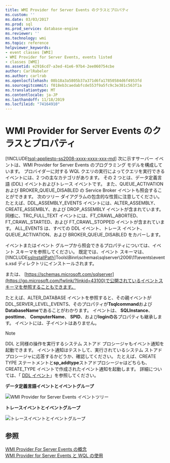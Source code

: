 ```yaml
---
title: WMI Provider for Server Events のクラスとプロパティ
ms.custom: ''
ms.date: 03/03/2017
ms.prod: sql
ms.prod_service: database-engine
ms.reviewer: ''
ms.technology: wmi
ms.topic: reference
helpviewer_keywords:
- event classes [WMI]
- WMI Provider for Server Events, events listed
- classes [WMI]
ms.assetid: e2916cd7-a3ed-41e6-97b4-2ee060754cbe
author: CarlRabeler
ms.author: carlrab
ms.openlocfilehash: 08b18a3a5805b37a371d6fa17850584d6f4953fd
ms.sourcegitcommit: f018eb3caedabfcde553f9a5fc9c3e381c563f1a
ms.translationtype: MT
ms.contentlocale: ja-JP
ms.lasthandoff: 11/18/2019
ms.locfileid: "74164910"
---
```

# <a name="wmi-provider-for-server-events-classes-and-properties"></a>WMI Provider for Server Events のクラスとプロパティ
[!INCLUDE[tsql-appliesto-ss2008-xxxx-xxxx-xxx-md](../../includes/tsql-appliesto-ss2008-xxxx-xxxx-xxx-md.md)]
  次に示すサーバー イベントは、WMI Provider for Server Events のプログラミング モデルを構成しています。 プロバイダーに対する WQL クエリの実行によってクエリを実行できるイベントには、2 つの主なカテゴリがあります。 その 2 つとは、データ定義言語 (DDL) イベントおよびトレース イベントです。 また、QUEUE_ACTIVATION および BROKER_QUEUE_DISABLED の Service Broker イベントも照会することができます。 次のツリー ダイアグラムの包含的な性質に注意してください。 たとえば、DDL_ASSEMBLY_EVENTS イベントには、ALTER_ASSEMBLY、CREATE_ASSEMBLY、および DROP_ASSEMBLY イベントが含まれています。 同様に、TRC_FULL_TEXT イベントには、FT_CRAWL_ABORTED、FT_CRAWL_STARTED、および FT_CRAWL_STOPPED イベントが含まれています。 ALL_EVENTS は、すべての DDL イベント、トレース イベント、QUEUE_ACTIVATION、および BROKER_QUEUE_DISABLED をカバーします。  
  
 イベントまたはイベント グループから照会できるプロパティについては、イベント スキーマを参照してください。 既定では、イベント スキーマは、[!INCLUDE[ssInstallPath](../../includes/ssinstallpath-md.md)]Tools\Binn\schemas\sqlserver\2006\11\events\events.xsd ディレクトリにインストールされます。  
  
 または、 [https://schemas.microsoft.com/sqlserver](https://go.microsoft.com/fwlink/?linkid=43100)で公開されているイベントスキーマを参照することもできます。  
  
 たとえば、ALTER_DATABASE イベントを参照すると、その親イベントが DDL_SERVER_LEVEL_EVENTS、そのプロパティが**Tsqlcommand**および**DatabaseName**であることがわかります。 イベントは、 **SQLInstance**、 **posttime**、 **ComputerName**、 **SPID**、および**loginの**各プロパティも継承します。 イベントには、子イベントはありません。  
  
> [!NOTE]  
>  DDL と同様の操作を実行するシステム ストアド プロシージャもイベント通知を起動できます。 イベント通知はテストして、実行されているシステム ストアド プロシージャに応答するかどうか、確認してください。 たとえば、CREATE TYPE ステートメントと**sp_addtype**ストアドプロシージャはどちらも、CREATE_TYPE イベントで作成されたイベント通知を起動します。 詳細については、「 [DDL イベント](../../relational-databases/triggers/ddl-events.md)」を参照してください。  
  
 **データ定義言語イベントとイベントグループ**  
  
 ![WMI Provider for Server Events イベントツリー](../../relational-databases/wmi-provider-server-events/media/sql-wmi-ddl-events-ktm.gif "WMI Provider for Server Events イベントツリー")  
  
 **トレースイベントとイベントグループ**  
  
 ![トレースイベントとイベントグループ](../../relational-databases/wmi-provider-server-events/media/sql-wmi-trc-all-events.gif "トレースイベントとイベントグループ")  
  
## <a name="see-also"></a>参照  
 [WMI Provider For Server Events の概念](../../relational-databases/wmi-provider-server-events/wmi-provider-for-server-events-concepts.md)   
 [WMI Provider for Server Events と WQL の使用](../../relational-databases/wmi-provider-server-events/using-wql-with-the-wmi-provider-for-server-events.md)  
  
  
